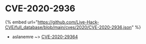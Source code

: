 # CVE-2020-2936
{% embed url="https://github.com/Live-Hack-CVE/full_database/blob/main/cves/2020/CVE-2020-2936.json" %}

* aslanemre ~> [CVE-2020-29364](https://www.alice-snow.ru/2020/database/cve-2020-2936/cve-2020-29364-aslanemre)